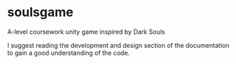 # soulsgame
A-level coursework unity game inspired by Dark Souls

I suggest reading the development and design section of the documentation to gain a good understanding of the code. 
